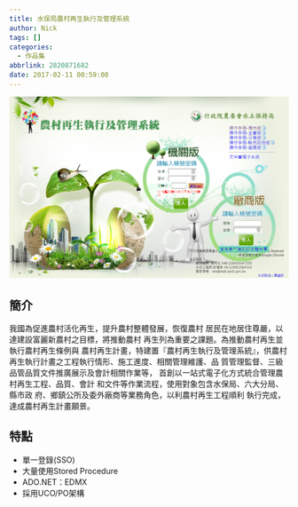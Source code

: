 ```yaml
---
title: 水保局農村再生執行及管理系統
author: Nick
tags: []
categories:
  - 作品集
abbrlink: 2820871682
date: 2017-02-11 00:59:00
---
```


![](/images/img-11.png)

## 簡介
我國為促進農村活化再生，提升農村整體發展，恢復農村 居民在地居住尊嚴，以達建設富麗新農村之目標，將推動農村 再生列為重要之課題。為推動農村再生並執行農村再生條例與 農村再生計畫，特建置『農村再生執行及管理系統』，供農村 再生執行計畫之工程執行情形、施工進度、相關管理維護、品 質管理監督、三級品管品質文件推廣展示及會計相關作業等， 首創以一站式電子化方式統合管理農村再生工程、品質、會計 和文件等作業流程，使用對象包含水保局、六大分局、縣市政 府、鄉鎮公所及委外廠商等業務角色，以利農村再生工程順利 執行完成，達成農村再生計畫願景。

## 特點
- 單一登錄(SSO)
- 大量使用Stored Procedure
- ADO.NET：EDMX
- 採用UCO/PO架構